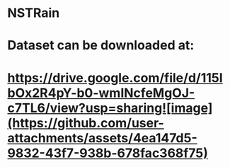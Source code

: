 # NSTRain

# Dataset can be downloaded at:
# https://drive.google.com/file/d/115IbOx2R4pY-b0-wmINcfeMgOJ-c7TL6/view?usp=sharing![image](https://github.com/user-attachments/assets/4ea147d5-9832-43f7-938b-678fac368f75)
